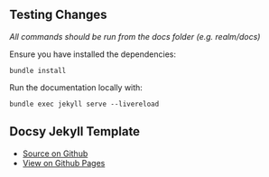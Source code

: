 ## Testing Changes
_All commands should be run from the docs folder (e.g. realm/docs)_

Ensure you have installed the dependencies:
```
bundle install
```

Run the documentation locally with:
```
bundle exec jekyll serve --livereload
```

## Docsy Jekyll Template
* [Source on Github](https://github.com/vsoch/docsy-jekyll)
* [View on Github Pages](https://vsoch.github.io/docsy-jekyll/)
